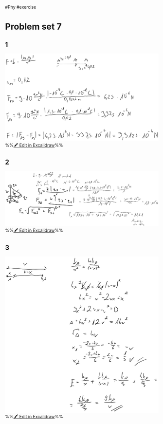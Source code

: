 #Phy #exercise 

# Problem set 7
## 1
![](attachments/Exercise%205.06.2024%2005.06.2024%2012_20_55.excalidraw.svg)
%%[🖋 Edit in Excalidraw](attachments/Exercise%205.06.2024%2005.06.2024%2012_20_55.excalidraw.md)%%

## 2
![](attachments/Exercise%205.06.2024%2005.06.2024%2012_35_13.excalidraw.svg)
%%[🖋 Edit in Excalidraw](attachments/Exercise%205.06.2024%2005.06.2024%2012_35_13.excalidraw.md)%%

## 3
![](attachments/Exercise%205.06.2024%2005.06.2024%2012_46_41.excalidraw.svg)
%%[🖋 Edit in Excalidraw](attachments/Exercise%205.06.2024%2005.06.2024%2012_46_41.excalidraw.md)%%
